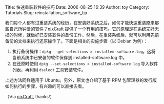 Title: 快速重装软件的技巧
Date: 2006-08-25 16:39
Author: toy
Category: Tutorials
Slug: reinstallation_software_tip

我们每个人都有过重装系统的经历，在安装好系统之后，如何才能快速重装原来那些自己所钟爱的软件？[nixCraft](http://www.cyberciti.biz/tips/linux-get-list-installed-software-reinstallation-restore.html)
提供了一个有用的技巧。它的原理是在系统完好无损的时候，就做好已安装软件的备份工作。然后，在重装系统后，就可以利用先前备份的文档来执行还原操作了。下面是相关的实施步骤（以
Debian 为例）：

1.  执行备份操作：`dpkg --get-selections > installed-software.log`，这将当前系统中已安装的软件保存到
    installed-software.log 中。
2.  在还原时使用 `dpkg --set-selections < installed-software.log`
    导入软件列表，再利用 `dselect` 工具安装软件。

上述方法同样适用于 Ubuntu。另外，原文也介绍了基于 RPM
包管理器的发行版如何执行的步骤，有兴趣的可以直接去看。

（Via [nixCraft](http://www.cyberciti.biz), thanks!）
